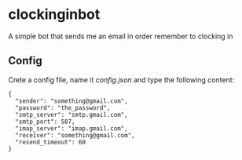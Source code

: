 # clockinginbot
A simple bot that sends me an email in order remember to clocking in

## Config

Crete a config file, name it _config.json_ and type the following content:

```
{
  "sender": "something@gmail.com",
  "password": "the_password",
  "smtp_server": "smtp.gmail.com",
  "smtp_port": 587,
  "imap_server": "imap.gmail.com",
  "receiver": "something@gmail.com",
  "resend_timeout": 60
}
```
